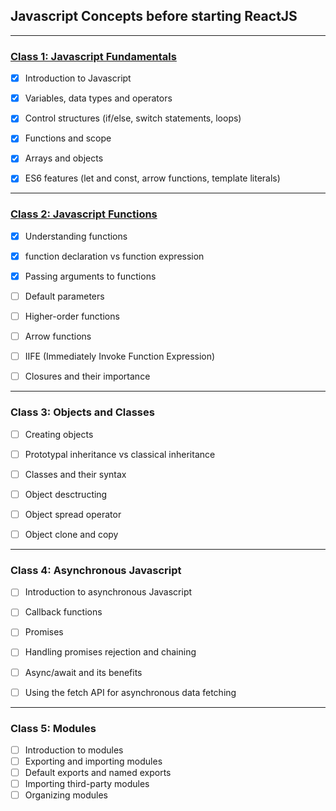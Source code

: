 ## Javascript Concepts before starting ReactJS

--- 

### [Class 1: Javascript Fundamentals](/1-Javascript%20Fundamentals/)
- [x] Introduction to Javascript
- [x] Variables, data types and operators
- [x] Control structures (if/else, switch statements, loops)
- [x] Functions and scope
- [x] Arrays and objects
- [x] ES6 features (let and const, arrow functions, template literals)



--- 

### [Class 2: Javascript Functions](/1-Javascript-Functions/)
- [x] Understanding functions 
- [x] function declaration vs function expression
- [x] Passing arguments to functions
- [ ] Default parameters
- [ ] Higher-order functions
- [ ] Arrow functions
- [ ] IIFE (Immediately Invoke Function Expression)
- [ ] Closures and their importance


--- 

### Class 3: Objects and Classes
- [ ] Creating objects 
- [ ] Prototypal inheritance vs classical inheritance
- [ ] Classes and their syntax
- [ ] Object desctructing
- [ ] Object spread operator
- [ ] Object clone and copy


--- 

### Class 4: Asynchronous Javascript
- [ ] Introduction to asynchronous Javascript
- [ ] Callback functions
- [ ] Promises
- [ ] Handling promises rejection and chaining
- [ ] Async/await and its benefits
- [ ] Using the fetch API for asynchronous data fetching


--- 

### Class 5: Modules
- [ ] Introduction to modules
- [ ] Exporting and importing modules
- [ ] Default exports and named exports
- [ ] Importing third-party modules
- [ ] Organizing modules
